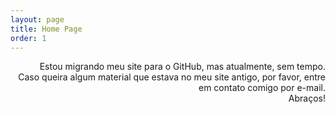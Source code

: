 ```yaml
---
layout: page
title: Home Page
order: 1
---
```

<div style='text-align: right;'>
  <p>Estou migrando meu site para o GitHub, mas atualmente, sem tempo.
  <br>Caso queira algum material que estava no meu site antigo, por favor, entre em contato comigo por e-mail.
  <br>Abraços!</p>
</div>

